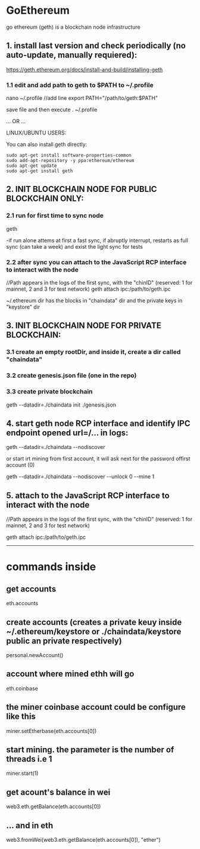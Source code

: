 # GoEthereum

go ethereum (geth) is a blockchain node infrastructure

## 1. install last version and check periodically (no auto-update, manually requiered): 

https://geth.ethereum.org/docs/install-and-build/installing-geth


### 1.1 edit and add path to geth to $PATH to ~/.profile

nano ~/.profile
//add line
export PATH="/path/to/geth:$PATH"

save file and then execute
. ~/.profile

 ... OR ...
 
 LINUX/UBUNTU USERS:

You can also install geth directly:

    sudo apt-get install software-properties-common
    sudo add-apt-repository -y ppa:ethereum/ethereum
    sudo apt-get update
    sudo apt-get install geth

## 2. INIT BLOCKCHAIN NODE FOR PUBLIC BLOCKCHAIN ONLY:

### 2.1 run for first time to sync node
geth

-if run alone attems at first a fast sync, if abruptly interrupt, restarts as full sync (can take a week) and exist the light sync for tests

### 2.2 after sync you can attach to the JavaScript RCP interface to interact with the node

//Path appears in the logs of the first sync, with the "chinID" (reserved: 1 for mainnet, 2 and 3 for test network)
geth attach ipc:/path/to/geth.ipc   

~/.ethereum dir has the blocks in "chaindata" dir and the private keys in "keystore" dir

## 3. INIT BLOCKCHAIN NODE FOR PRIVATE BLOCKCHAIN:

### 3.1 create an empty rootDir, and inside it, create a dir called "chaindata"

### 3.2 create genesis.json file (one in the repo)

### 3.3 create private blockchain

geth --datadir=./chaindata init ./genesis.json

## 4. start geth node RCP interface and identify IPC endpoint opened url=/... in logs:

geth --datadir=./chaindata --nodiscover

or start irt mining from first account, it will ask next for the password  offirst account (0)

geth --datadir=./chaindata --nodiscover --unlock 0 --mine 1

## 5. attach to the JavaScript RCP interface to interact with the node

//Path appears in the logs of the first sync, with the "chinID" (reserved: 1 for mainnet, 2 and 3 for test network)

geth attach ipc:/path/to/geth.ipc   

---------------------------------------------------------
# commands inside 

## get accounts

eth.accounts

## create accounts (creates a private keuy inside ~/.ethereum/keystore or ./chaindata/keystore public an private respectively)

personal.newAccount()

## account where mined ethh will go

eth.coinbase

## the miner coinbase account could be configure like this

miner.setEtherbase(eth.accounts[0])

## start mining. the parameter is the number of threads i.e 1

miner.start(1)

## get acount's balance in wei

web3.eth.getBalance(eth.accounts[0])

## ... and in eth

web3.fromWei(web3.eth.getBalance(eth.accounts[0]), "ether")
